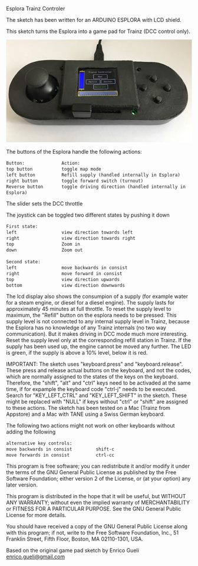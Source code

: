   Esplora Trainz Controler
  
  The sketch has been written for an ARDUINO ESPLORA with LCD shield.
  
  This sketch turns the Esplora into a game pad for Trainz (DCC control only).

![Alt text](Controller.jpg?raw=true "Arduino Esplora")
  
  The buttons of the Esplora handle the following actions:

    Button:              Action:
    top button           toggle map mode
    left button          Refill supply (handled internally in Esplora)
    right button         toggle forward switch (turnout)
    Reverse button       toggle driving direction (handled internally in Esplora)
    
  The slider sets the DCC throttle
  
  The joystick can be toggled two different states by pushing it down
  
    First state:
    left                 view direction towards left
    right                view direction towards right
    top                  Zoom in
    down                 Zoom out
    
    Second state:
    left                 move backwards in consist
    right                move forward in consist
    top                  view direction upwards
    bottom               view direction downwards
    
  The lcd display also shows the consumpion of a supply (for example water for a steam engine, or diesel for a diesel engine). The supply lasts for
  approximately 45 minutes at full throttle. To reset the supply level to maximum, the "Refill" button on the esplora needs to be pressed. This
  supply level is not connected to any internal supply level in Trainz, because the Esplora has no knowledge of any Trainz internals (no two way
  communication). But it makes driving in DCC mode much more interesting. Reset the supply level only at the corresponding refill station in Trainz.
  If the supply has been used up, the engine cannot be moved any further. The LED is green, if the supply is above a 10% level, below it is red.
    
  IMPORTANT: The sketch uses "keyboard.press" and "keyboard.release". These press and release actual buttons on the keyboard, and not the codes,
  which are normally assigned to the states of the keys on the keyboard. Therefore, the "shift", "alt" and "ctrl" keys need to be activaded
  at the same time, if for expample the keyboard code "ctrl-j" needs to be executed. Search for "KEY_LEFT_CTRL" and "KEY_LEFT_SHIFT" in the sketch.
  These might be replaced with "NULL" if keys without "ctrl" or "shift" are assigned to these actions. The sketch has been tested on a Mac (Trainz
  from Appstore) and a Mac with TANE using a Swiss German keyboard.

  The following two actions might not work on other keyboards without
  adding the following

    alternative key controls:
    move backwards in consist         shift-c
    move forwards in consist          ctrl-cc

  This program is free software; you can redistribute it and/or modify
  it under the terms of the GNU General Public License as published by
  the Free Software Foundation; either version 2 of the License, or
  (at your option) any later version.
  
  This program is distributed in the hope that it will be useful,
  but WITHOUT ANY WARRANTY; without even the implied warranty of
  MERCHANTABILITY or FITNESS FOR A PARTICULAR PURPOSE.  See the
  GNU General Public License for more details.
  
  You should have received a copy of the GNU General Public License
  along with this program; if not, write to the Free Software
  Foundation, Inc., 51 Franklin Street, Fifth Floor, Boston,
  MA 02110-1301, USA.
  
  Based on the original game pad sketch by Enrico Gueli <enrico.gueli@gmail.com>